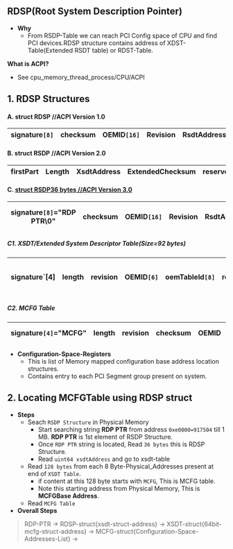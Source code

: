 ## RDSP(Root System Description Pointer)
- **Why** 
  - From RSDP-Table we can reach PCI Config space of CPU and find PCI devices.RDSP structure contains address of XDST-Table(Extended RSDT table) or RDST-Table.

**What is ACPI?**
- See cpu_memory_thread_process/CPU/ACPI

## 1. RDSP Structures
#### A. struct RDSP          //ACPI Version 1.0

| signature`[8]` | checksum | OEMID`[16]` | Revision | RsdtAddress |
| --- | --- | --- | --- | --- |

#### B. struct RSDP       //ACPI Version 2.0

| firstPart | Length | XsdtAddress | ExtendedChecksum | reserved`[3]` |
| --- | --- | --- | --- | --- |

#### C. [struct RSDP**36 bytes**      //ACPI Version 3.0](https://uefi.org/sites/default/files/resources/ACPI_6_3_final_Jan30.pdf)

|signature`[8]`="RDP PTR\0"|checksum|OEMID`[16]`|Revision|RsdtAddress|length|uint64 xsdtAddress=Physical address of xsdt tablee|extendedchecksum|reserved`[3]`|
| --- | --- | --- | --- | --- | --- | --- | --- | --- |

##### C1. XSDT/Extended System Descriptor Table(Size=92 bytes)

|signature`[4]|length|revision|OEMID`[6]`|oemTableId`[8]`|revision|creatorId`[4]`|creatorRevision|Array-of-8Byte-Physical_Addresses-to-Description-Headers|
| --- | --- | --- | --- | --- | --- | --- | --- | --- |

##### C2. MCFG Table

|signature`[4]`="MCFG"|length|revision|checksum|OEMID|OEMID-Rev|CreatorID|CreatorRev|Reseverd|MMCFG-BaseAddress(8byte)|PCISegmentGroupNo|StartPCIBusNo|EndPCIBusNo|Reserved|
| --- | --- | --- | --- | --- | --- | --- | --- | --- | --- | --- | --- | --- | --- |

- **Configuration-Space-Registers**
  - This is list of Memory mapped configuration base address location structures.
  - Contains entry to each PCI Segment group present on system.


## 2. Locating MCFGTable using RDSP struct
- **Steps**
  - Seach `RSDP Structure` in Physical Memory 
    - Start searching string **RDP PTR** from address `0xe0000=917504` till 1 MB. **RDP PTR** is 1st element of RSDP Structure.
    - Once `RDP PTR` string is located, Read `36 bytes` this is RDSP Structure.
    - Read `uint64 xsdtAddress` and go to xsdt-table
  - Read `128 bytes` from each 8 Byte-Physical_Addresses present at end of `XSDT Table`.
    - if content at this 128 byte starts with `MCFG`, This is MCFG table.
    - Note this starting address from Physical Memory, This is **MCFGBase Address**.
  - Read `MCFG Table`
- **Overall Steps**
> RDP-PTR -> RDSP-struct{xsdt-struct-address} -> XSDT-struct{64bit-mcfg-struct-address} -> MCFG-struct{Configuration-Space-Addresses-List} -> 
  


  
